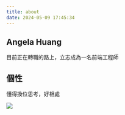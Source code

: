 ```yaml
---
title: about
date: 2024-05-09 17:45:34
---
```


## Angela Huang

目前正在轉職的路上，立志成為一名前端工程師

## 個性

懂得換位思考，好相處

![](https://encrypted-tbn0.gstatic.com/images?q=tbn:ANd9GcSGnto7buRn6xv-HBKH1jTrFysvkuWbmEf6XWX_TY8SIQ&s)
